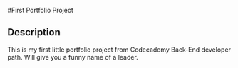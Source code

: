 #First Portfolio Project

## Description
This is my first little portfolio project from Codecademy Back-End developer path.
Will give you a funny name of a leader.


